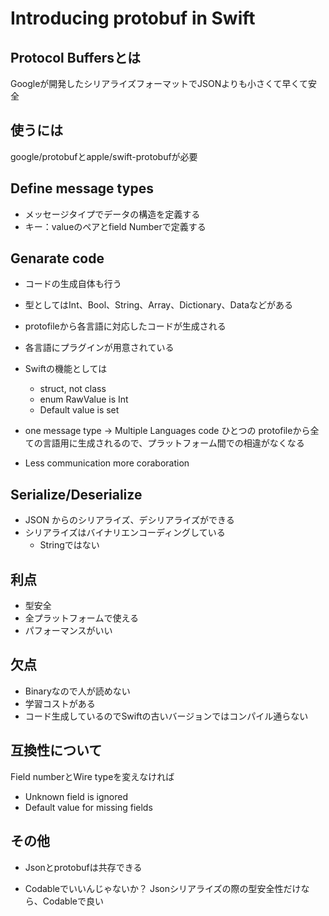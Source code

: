 # Introducing protobuf in Swift

## Protocol Buffersとは
Googleが開発したシリアライズフォーマットでJSONよりも小さくて早くて安全

## 使うには
google/protobufとapple/swift-protobufが必要

## Define message types
* メッセージタイプでデータの構造を定義する
* キー：valueのペアとfield Numberで定義する


## Genarate code
* コードの生成自体も行う
* 型としてはInt、Bool、String、Array、Dictionary、Dataなどがある
* protofileから各言語に対応したコードが生成される
* 各言語にプラグインが用意されている
* Swiftの機能としては
  * struct, not class
  * enum  RawValue is Int
  * Default value is set

* one message type -> Multiple Languages code
  ひとつの protofileから全ての言語用に生成されるので、プラットフォーム間での相違がなくなる
* Less communication more coraboration

## Serialize/Deserialize
* JSON からのシリアライズ、デシリアライズができる
* シリアライズはバイナリエンコーディングしている
  * Stringではない

## 利点
* 型安全
* 全プラットフォームで使える
* パフォーマンスがいい

## 欠点
* Binaryなので人が読めない
* 学習コストがある
* コード生成しているのでSwiftの古いバージョンではコンパイル通らない

## 互換性について
Field numberとWire typeを変えなければ

* Unknown field is ignored
* Default value for missing fields

## その他
* Jsonとprotobufは共存できる

* Codableでいいんじゃないか？
  Jsonシリアライズの際の型安全性だけなら、Codableで良い
